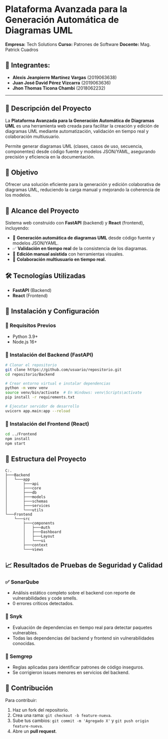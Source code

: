 # Plataforma Avanzada para la Generación Automática de Diagramas UML

**Empresa:** Tech Solutions
**Curso:** Patrones de Software
**Docente:** Mag. Patrick Cuadros

## 📌 Integrantes:

* **Alexis Jeanpierre Martínez Vargas** (2019063638)
* **Juan José David Pérez Vizcarra** (2019063636)
* **Jhon Thomas Ticona Chambi** (2018062232)

---

## 📖 Descripción del Proyecto

La **Plataforma Avanzada para la Generación Automática de Diagramas UML** es una herramienta web creada para facilitar la creación y edición de diagramas UML mediante automatización, validación en tiempo real y colaboración multiusuario.

Permite generar diagramas UML (clases, casos de uso, secuencia, componentes) desde código fuente y modelos JSON/YAML, asegurando precisión y eficiencia en la documentación.

## 🎯 Objetivo

Ofrecer una solución eficiente para la generación y edición colaborativa de diagramas UML, reduciendo la carga manual y mejorando la coherencia de los modelos.

## 📌 Alcance del Proyecto

Sistema web construido con **FastAPI** (backend) y **React** (frontend), incluyendo:

* 🚀 **Generación automática de diagramas UML** desde código fuente y modelos JSON/YAML.
* ✅ **Validación en tiempo real** de la consistencia de los diagramas.
* 🎨 **Edición manual asistida** con herramientas visuales.
* 🔄 **Colaboración multiusuario en tiempo real.**

## 🛠️ Tecnologías Utilizadas

* **FastAPI** (Backend)
* **React** (Frontend)

## 🚀 Instalación y Configuración

### 🔹 Requisitos Previos

* Python 3.9+
* Node.js 16+

### 🔹 Instalación del Backend (FastAPI)

```bash
# Clonar el repositorio
git clone https://github.com/usuario/repositorio.git
cd repositorio/Backend

# Crear entorno virtual e instalar dependencias
python -m venv venv
source venv/bin/activate  # En Windows: venv\Scripts\activate
pip install -r requirements.txt

# Ejecutar servidor de desarrollo
uvicorn app.main:app --reload
```

### 🔹 Instalación del Frontend (React)

```bash
cd ../Frontend
npm install
npm start
```

## 👥 Estructura del Proyecto

```
C:.
├───Backend
│   └───app
│       ├───api
│       ├───core
│       ├───db
│       ├───models
│       ├───schemas
│       ├───services
│       └───utils
└───Frontend
    └───src
        ├───components
        │   ├───Auth
        │   ├───Dashboard
        │   ├───Layout
        │   └───ui
        ├───context
        └───views
```

## 📈 Resultados de Pruebas de Seguridad y Calidad

### ✅ SonarQube

* Análisis estático completo sobre el backend con reporte de vulnerabilidades y code smells.
* 0 errores críticos detectados.

### 🚀 Snyk

* Evaluación de dependencias en tiempo real para detectar paquetes vulnerables.
* Todas las dependencias del backend y frontend sin vulnerabilidades conocidas.

### 📄 Semgrep

* Reglas aplicadas para identificar patrones de código inseguros.
* Se corrigieron issues menores en servicios del backend.

## 👤 Contribución

Para contribuir:

1. Haz un fork del repositorio.
2. Crea una rama: `git checkout -b feature-nueva`.
3. Sube tus cambios: `git commit -m 'Agregado X'` y `git push origin feature-nueva`.
4. Abre un **pull request**.

